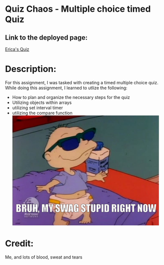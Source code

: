# Quiz Chaos - Multiple choice timed Quiz
## Link to the deployed page:
[Erica's Quiz](https://ericabreig.github.io/Quiz-chaos/)
# Description:
For this assignment, I was tasked with creating a timed multiple choice quiz.  While doing this assignment, I learned to utlize the following:
- How to plan and organize the necessary steps for the quiz
- Utilizing objects within arrays
- utilizing set interval timer
- utilizing the compare function </br>
![A user clicks through an interactive coding quiz, then enters initials to save the high score before resetting and starting over ](./assets/images/tommyswag.png)
# Credit:
Me, and lots of blood, sweat and tears
